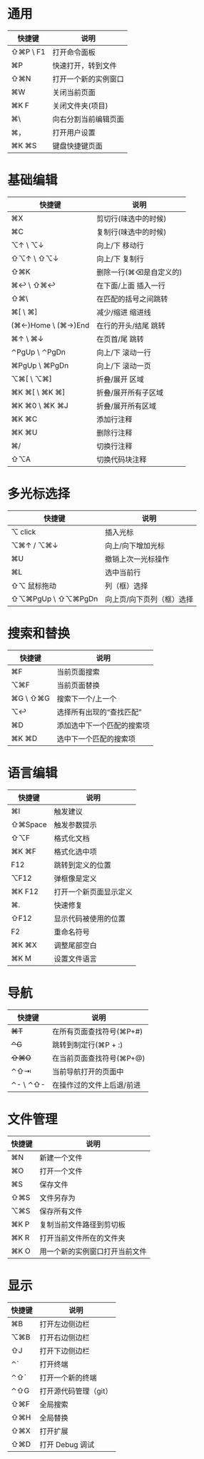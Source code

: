 # 通用

| 快捷键   | 说明                 |
| -------- | -------------------- |
| ⇧⌘P \ F1 | 打开命令面板         |
| ⌘P       | 快速打开，转到文件   |
| ⇧⌘N      | 打开一个新的实例窗口 |
| ⌘W       | 关闭当前页面         |
| ⌘K F     | 关闭文件夹(项目)     |
| ⌘\       | 向右分割当前编辑页面 |
| ⌘，      | 打开用户设置         |
| ⌘K ⌘S    | 键盘快捷键页面       |



# 基础编辑

| 快捷键               | 说明                   |
| -------------------- | ---------------------- |
| ⌘X                   | 剪切行(味选中的时候)   |
| ⌘C                   | 复制行(味选中的时候)   |
| ⌥↑  \  ⌥↓            | 向上/下 移动行         |
| ⇧⌥↑  \  ⇧⌥↓          | 向上/下 复制行         |
| ⇧⌘K                  | 删除一行(⌘⌫是自定义的) |
| ⌘↩︎  \  ⇧⌘↩︎           | 在下面/上面 插入一行   |
| ⇧⌘\                  | 在匹配的括号之间跳转   |
| ⌘[  \  ⌘]            | 减少/缩进 缩进线       |
| (⌘←)Home  \  (⌘→)End | 在行的开头/结尾 跳转   |
| ⌘↑  \  ⌘↓            | 在页首/尾 跳转         |
| ⌃PgUp  \  ⌃PgDn      | 向上/下 滚动一行       |
| ⌘PgUp  \  ⌘PgDn      | 向上/下 滚动一页       |
| ⌥⌘[  \  ⌥⌘]          | 折叠/展开 区域         |
| ⌘K ⌘[  \  ⌘K ⌘]      | 折叠/展开所有子区域    |
| ⌘K ⌘0  \  ⌘K ⌘J      | 折叠/展开所有区域      |
| ⌘K ⌘C                | 添加行注释             |
| ⌘K ⌘U                | 删除行注释             |
| ⌘/                   | 切换行注释             |
| ⇧⌥A                  | 切换代码块注释         |



# 多光标选择

| 快捷键              | 说明                      |
| ------------------- | ------------------------- |
| ⌥ click             | 插入光标                  |
| ⌥⌘↑  /  ⌥⌘↓         | 向上/向下增加光标         |
| ⌘U                  | 撤销上次一光标操作        |
| ⌘L                  | 选中当前行                |
| ⇧⌥ 鼠标拖动         | 列（框）选择              |
| ⇧⌥⌘PgUp  \  ⇧⌥⌘PgDn | 向上页/向下页列（框）选择 |



# 搜索和替换

| 快捷键     | 说明                       |
| ---------- | -------------------------- |
| ⌘F         | 当前页面搜索               |
| ⌥⌘F        | 当前页面替换               |
| ⌘G  \  ⇧⌘G | 搜索下一个/上一个          |
| ⌥↩︎         | 选择所有出现的“查找匹配”   |
| ⌘D         | 添加选中下一个匹配的搜索项 |
| ⌘K ⌘D      | 选中下一个匹配的搜索项     |



# 语言编辑

| 快捷键  | 说明                   |
| ------- | ---------------------- |
| ⌘I      | 触发建议               |
| ⇧⌘Space | 触发参数提示           |
| ⇧⌥F     | 格式化文档             |
| ⌘K ⌘F   | 格式化选中项           |
| F12     | 跳转到定义的位置       |
| ⌥F12    | 弹框像是定义           |
| ⌘K F12  | 打开一个新页面显示定义 |
| ⌘.      | 快速修复               |
| ⇧F12    | 显示代码被使用的位置   |
| F2      | 重命名符号             |
| ⌘K ⌘X   | 调整尾部空白           |
| ⌘K M    | 设置文件语言           |



# 导航

| 快捷键     | 说明                      |
| ---------- | ------------------------- |
| ~~⌘T~~     | 在所有页面查找符号(⌘P+#)  |
| ~~⌃G~~     | 跳转到制定行(⌘P + :)      |
| ~~⇧⌘O~~    | 在当前页面查找符号(⌘P+@)  |
| ⌃⇧⇥        | 当前导航打开的页面中      |
| ⌃-  \  ⌃⇧- | 在操作过的文件上后退/前进 |



# 文件管理

| 快捷键 | 说明                           |
| ------ | ------------------------------ |
| ⌘N     | 新建一个文件                   |
| ⌘O     | 打开一个文件                   |
| ⌘S     | 保存文件                       |
| ⇧⌘S    | 文件另存为                     |
| ⌥⌘S    | 保存所有文件                   |
| ⌘K P   | 复制当前文件路径到剪切板       |
| ⌘K R   | 打开当前文件所在的文件夹       |
| ⌘K O   | 用一个新的实例窗口打开当前文件 |



# 显示

| 快捷键 | 说明                  |
| ------ | --------------------- |
| ⌘B     | 打开左边侧边栏        |
| ⌥⌘B    | 打开右边侧边栏        |
| ⇧J     | 打开下边侧边栏        |
| ⌃`     | 打开终端              |
| ⌃⇧`    | 打开一个新的终端      |
| ⌃⇧G    | 打开源代码管理（git） |
| ⇧⌘F    | 全局搜索              |
| ⇧⌘H    | 全局替换              |
| ⇧⌘X    | 打开扩展              |
| ⇧⌘D    | 打开 Debug 调试       |

